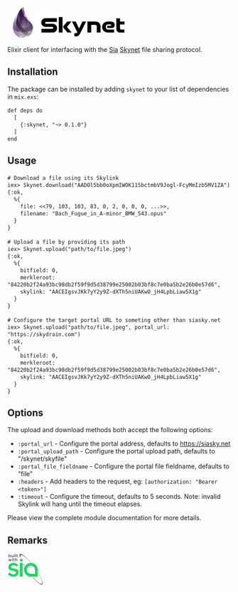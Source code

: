 <a href="https://siasky.net"><img src="https://github.com/alexfreska/elixir_skynet/blob/master/images/elixir.png" alt="Elixir" width="70" /><img src="https://github.com/alexfreska/elixir_skynet/blob/master/images/skynet.svg" alt="Skynet" width="200" /></a>

Elixir client for interfacing with the <a href="https://sia.tech/">Sia</a> <a href="https://siasky.net/">Skynet</a> file sharing protocol.

## Installation

The package can be installed by adding `skynet` to your list of dependencies in `mix.exs`:

    def deps do
      [
        {:skynet, "~> 0.1.0"}
      ]
    end


## Usage
    # Download a file using its Skylink
    iex> Skynet.download("AADOl5bb0oXpmIWOK115bctmbV9Jogl-FcyMmIzb5MV1ZA")
    {:ok,
      %{
        file: <<79, 103, 103, 83, 0, 2, 0, 0, 0, ...>>,
        filename: "Bach_Fugue_in_A-minor_BMW_543.opus"
      }
    }

    # Upload a file by providing its path
    iex> Skynet.upload("path/to/file.jpeg")
    {:ok,
      %{
        bitfield: 0,
        merkleroot: "84220b2f24a93bc98db2f59f9d5d38799e25002b03bf8c7e0ba5b2e26b0e57d6",
        skylink: "AACEIgsvJKk7yY2y9Z-dXTh5niUAKwO_jH4LpbLiaw5X1g"
      }
    }

    # Configure the target portal URL to someting other than siasky.net
    iex> Skynet.upload("path/to/file.jpeg", portal_url: "https://skydrain.com")
    {:ok,
      %{
        bitfield: 0,
        merkleroot: "84220b2f24a93bc98db2f59f9d5d38799e25002b03bf8c7e0ba5b2e26b0e57d6",
        skylink: "AACEIgsvJKk7yY2y9Z-dXTh5niUAKwO_jH4LpbLiaw5X1g"
      }
    }

## Options
The upload and download methods both accept the following options:
- `:portal_url` - Configure the portal address, defaults to https://siasky.net
- `:portal_upload_path` - Configure the portal upload path, defaults to "/skynet/skyfile"
- `:portal_file_fieldname` - Configure the portal file fieldname, defaults to "file"
- `:headers` - Add headers to the request, eg: `[authorization: "Bearer <token>"]`
- `:timeout` - Configure the timeout, defaults to 5 seconds. Note: invalid Skylink will hang until the timeout elapses.

Please view the complete module documentation for more details.


## Remarks
<a href="https://sia/tech"><img src="https://github.com/alexfreska/elixir_skynet/blob/master/images/built-with-sia.svg" alt="Built with Sia" width="80" /></a>
